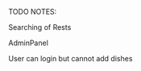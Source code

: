 TODO NOTES:

Searching of Rests
<!-- Login/Logout -->
<!-- Viewing of Map -->
<!-- Adding of Dishes  -->
<!-- Editing of Dishes  -->
<!-- Editing of Restaurant/Account -->
AdminPanel
<!-- add price to dish -->
User can login but cannot add dishes
